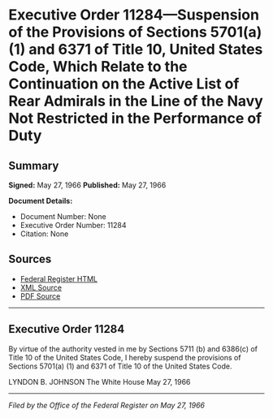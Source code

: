 # Executive Order 11284—Suspension of the Provisions of Sections 5701(a)(1) and 6371 of Title 10, United States Code, Which Relate to the Continuation on the Active List of Rear Admirals in the Line of the Navy Not Restricted in the Performance of Duty

## Summary

**Signed:** May 27, 1966
**Published:** May 27, 1966

**Document Details:**
- Document Number: None
- Executive Order Number: 11284
- Citation: None

## Sources
- [Federal Register HTML](https://www.presidency.ucsb.edu/documents/executive-order-11284-suspension-the-provisions-sections-5701a1-and-6371-title-10-united)
- [XML Source](None)
- [PDF Source](None)

---

## Executive Order 11284

By virtue of the authority vested in me by Sections 5711 (b) and 6386(c) of Title 10 of the United States Code, I hereby suspend the provisions of Sections 5701(a) (1) and 6371 of Title 10 of the United States Code.

LYNDON B. JOHNSON
The White House
May 27, 1966

---

*Filed by the Office of the Federal Register on May 27, 1966*
